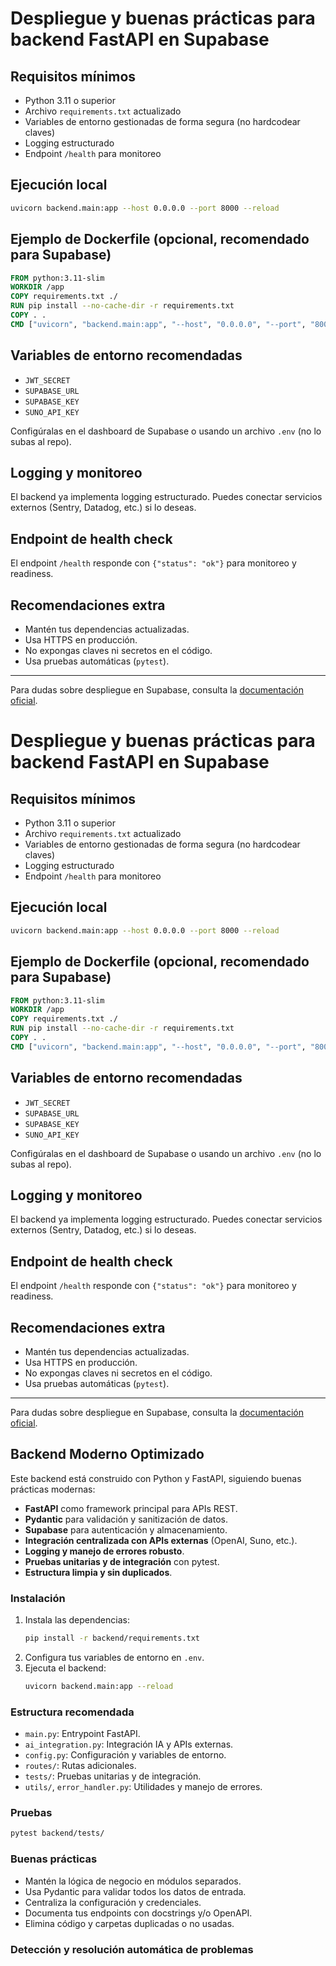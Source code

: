 # Despliegue y buenas prácticas para backend FastAPI en Supabase

## Requisitos mínimos

- Python 3.11 o superior
- Archivo `requirements.txt` actualizado
- Variables de entorno gestionadas de forma segura (no hardcodear claves)
- Logging estructurado
- Endpoint `/health` para monitoreo

## Ejecución local

```bash
uvicorn backend.main:app --host 0.0.0.0 --port 8000 --reload
```

## Ejemplo de Dockerfile (opcional, recomendado para Supabase)

```Dockerfile
FROM python:3.11-slim
WORKDIR /app
COPY requirements.txt ./
RUN pip install --no-cache-dir -r requirements.txt
COPY . .
CMD ["uvicorn", "backend.main:app", "--host", "0.0.0.0", "--port", "8000"]
```

## Variables de entorno recomendadas

- `JWT_SECRET`
- `SUPABASE_URL`
- `SUPABASE_KEY`
- `SUNO_API_KEY`

Configúralas en el dashboard de Supabase o usando un archivo `.env` (no lo subas al repo).

## Logging y monitoreo

El backend ya implementa logging estructurado. Puedes conectar servicios externos (Sentry, Datadog, etc.) si lo deseas.

## Endpoint de health check

El endpoint `/health` responde con `{"status": "ok"}` para monitoreo y readiness.

## Recomendaciones extra

- Mantén tus dependencias actualizadas.
- Usa HTTPS en producción.
- No expongas claves ni secretos en el código.
- Usa pruebas automáticas (`pytest`).

---
Para dudas sobre despliegue en Supabase, consulta la [documentación oficial](https://supabase.com/docs/guides/functions).
# Despliegue y buenas prácticas para backend FastAPI en Supabase

## Requisitos mínimos

- Python 3.11 o superior
- Archivo `requirements.txt` actualizado
- Variables de entorno gestionadas de forma segura (no hardcodear claves)
- Logging estructurado
- Endpoint `/health` para monitoreo

## Ejecución local

```bash
uvicorn backend.main:app --host 0.0.0.0 --port 8000 --reload
```

## Ejemplo de Dockerfile (opcional, recomendado para Supabase)

```Dockerfile
FROM python:3.11-slim
WORKDIR /app
COPY requirements.txt ./
RUN pip install --no-cache-dir -r requirements.txt
COPY . .
CMD ["uvicorn", "backend.main:app", "--host", "0.0.0.0", "--port", "8000"]
```

## Variables de entorno recomendadas

- `JWT_SECRET`
- `SUPABASE_URL`
- `SUPABASE_KEY`
- `SUNO_API_KEY`

Configúralas en el dashboard de Supabase o usando un archivo `.env` (no lo subas al repo).

## Logging y monitoreo

El backend ya implementa logging estructurado. Puedes conectar servicios externos (Sentry, Datadog, etc.) si lo deseas.

## Endpoint de health check

El endpoint `/health` responde con `{"status": "ok"}` para monitoreo y readiness.

## Recomendaciones extra

- Mantén tus dependencias actualizadas.
- Usa HTTPS en producción.
- No expongas claves ni secretos en el código.
- Usa pruebas automáticas (`pytest`).

---
Para dudas sobre despliegue en Supabase, consulta la [documentación oficial](https://supabase.com/docs/guides/functions).
## Backend Moderno Optimizado

Este backend está construido con Python y FastAPI, siguiendo buenas prácticas modernas:

- **FastAPI** como framework principal para APIs REST.
- **Pydantic** para validación y sanitización de datos.
- **Supabase** para autenticación y almacenamiento.
- **Integración centralizada con APIs externas** (OpenAI, Suno, etc.).
- **Logging y manejo de errores robusto**.
- **Pruebas unitarias y de integración** con pytest.
- **Estructura limpia y sin duplicados**.

### Instalación

1. Instala las dependencias:
   ```bash
   pip install -r backend/requirements.txt
   ```
2. Configura tus variables de entorno en `.env`.
3. Ejecuta el backend:
   ```bash
   uvicorn backend.main:app --reload
   ```

### Estructura recomendada

- `main.py`: Entrypoint FastAPI.
- `ai_integration.py`: Integración IA y APIs externas.
- `config.py`: Configuración y variables de entorno.
- `routes/`: Rutas adicionales.
- `tests/`: Pruebas unitarias y de integración.
- `utils/`, `error_handler.py`: Utilidades y manejo de errores.

### Pruebas

```bash
pytest backend/tests/
```

### Buenas prácticas

- Mantén la lógica de negocio en módulos separados.
- Usa Pydantic para validar todos los datos de entrada.
- Centraliza la configuración y credenciales.
- Documenta tus endpoints con docstrings y/o OpenAPI.
- Elimina código y carpetas duplicadas o no usadas.
### Detección y resolución automática de problemas
